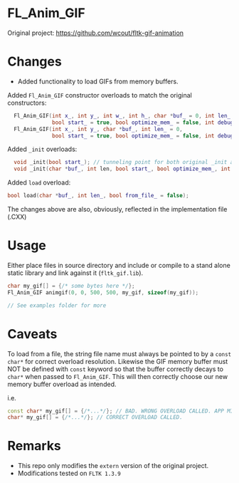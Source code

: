 # FL_Anim_GIF
Original project: https://github.com/wcout/fltk-gif-animation

# Changes
- Added functionality to load GIFs from memory buffers.

Added `Fl_Anim_GIF` constructor overloads to match the original constructors:
```c++
  Fl_Anim_GIF(int x_, int y_, int w_, int h_, char *buf_ = 0, int len_ = 0,
              bool start_ = true, bool optimize_mem_ = false, int debug_ = 0);
  Fl_Anim_GIF(int x_, int y_, char *buf_, int len_ = 0,
              bool start_ = true, bool optimize_mem_ = false, int debug_ = 0);
```

Added `_init` overloads:
```c++
  void _init(bool start_); // tunneling point for both original _init and new overload
  void _init(char *buf_, int len, bool start_, bool optimize_mem_, int debug_); // new overload
```

Added `load` overload:
```c++
bool load(char *buf_, int len_, bool from_file_ = false);
```

The changes above are also, obviously, reflected in the implementation file (.CXX)

# Usage

Either place files in source directory and include or compile to a stand alone static library and link against it (`fltk_gif.lib`).

```c++
char my_gif[] = {/* some bytes here */};
Fl_Anim_GIF animgif(0, 0, 500, 500, my_gif, sizeof(my_gif));

// See examples folder for more
```

# Caveats
To load from a file, the string file name must always be pointed to by a `const char*` for correct overload resolution.
Likewise the GIF memory buffer must NOT be defined with `const` keyword so that the buffer correctly decays to `char*` when passed to `Fl_Anim_GIF`. This will then correctly choose our new memory buffer overload as intended.

i.e.
```c++
const char* my_gif[] = {/*...*/}; // BAD. WRONG OVERLOAD CALLED. APP MIGHT CRASH.
char* my_gif[] = {/*...*/}; // CORRECT OVERLOAD CALLED.
```

# Remarks
- This repo only modifies the `extern` version of the original project.
- Modifications tested on `FLTK 1.3.9`
